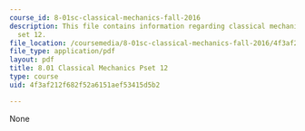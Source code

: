 ```yaml
---
course_id: 8-01sc-classical-mechanics-fall-2016
description: This file contains information regarding classical mechanics problem
  set 12.
file_location: /coursemedia/8-01sc-classical-mechanics-fall-2016/4f3af212f682f52a6151aef53415d5b2_MIT8_01F16_pset12.pdf
file_type: application/pdf
layout: pdf
title: 8.01 Classical Mechanics Pset 12
type: course
uid: 4f3af212f682f52a6151aef53415d5b2

---
```

None